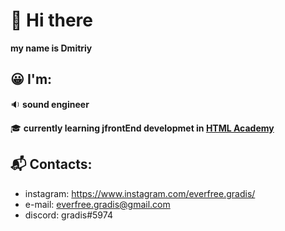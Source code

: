 # 👋 Hi there

**my name is Dmitriy**


## :grinning: I'm:
:sound: **sound engineer**

:mortar_board: **currently learning jfrontEnd developmet in [HTML Academy](https://htmlacademy.ru/)**


## :mailbox_with_mail: Contacts:
- instagram: https://www.instagram.com/everfree.gradis/
- e-mail: everfree.gradis@gmail.com
- discord: gradis#5974


<!-- - 👋 Hi, I’m @gradis
- 👀 I’m interested in ...
- 🌱 I’m currently learning ...
- 💞️ I’m looking to collaborate on ...
- 📫 How to reach me ... -->
